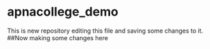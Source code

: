 # apnacollege_demo
This is new repository
editing this file and saving some changes to it.
##Now making some changes here
